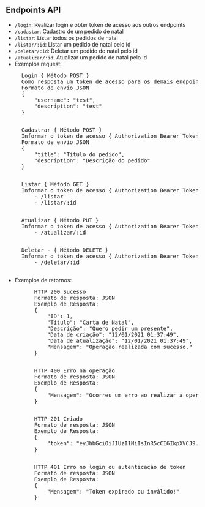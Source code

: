 ## Endpoints API
* `/login`: Realizar login e obter token de acesso aos outros endpoints
* `/cadastar`: Cadastro de um pedido de natal
* `/listar`: Listar todos os pedidos de natal
* `/listar/:id`: Listar um pedido de natal pelo id
* `/deletar/:id`: Deletar um pedido de natal pelo id
* `/atualizar/:id`: Atualizar um pedido de natal pelo id
* Exemplos request:
    <pre>
    Login { Método POST }
    Como resposta um token de acesso para os demais endpoints
    Formato de envio JSON
	{	
		"username": "test",
		"description": "test"
	} 
    </pre>
    <pre>
    Cadastrar { Método POST }
    Informar o token de acesso { Authorization Bearer Token }
    Formato de envio JSON
	{	
		"title": "Título do pedido",
		"description": "Descrição do pedido"
	} 
    </pre>
    <pre>
    Listar { Método GET }
    Informar o token de acesso { Authorization Bearer Token }
        - /listar
        - /listar/:id
    </pre>
    <pre>
    Atualizar { Método PUT }
    Informar o token de acesso { Authorization Bearer Token }
        - /atualizar/:id
    </pre>
    <pre>
    Deletar - { Método DELETE }
    Informar o token de acesso { Authorization Bearer Token }
        - /deletar/:id
    </pre>
* Exemplos de retornos:
    <pre>
        HTTP 200 Sucesso
        Formato de resposta: JSON
        Exemplo de Resposta:
        {
            "ID": 1,
            "Título": "Carta de Natal",
            "Descrição": "Quero pedir um presente",
            "Data de criação": "12/01/2021 01:37:49",
            "Data de atualização": "12/01/2021 01:37:49",
            "Mensagem": "Operação realizada com sucesso."
        }
    </pre>
    <pre>
        HTTP 400 Erro na operação
        Formato de resposta: JSON
        Exemplo de Resposta:
        {
            "Mensagem": "Ocorreu um erro ao realizar a operação, tente novamente mais tarde. Verifique os dados informados na sua requisição."
        }
    </pre>
    <pre>
        HTTP 201 Criado
        Formato de resposta: JSON
        Exemplo de Resposta:
        {
            "token": "eyJhbGciOiJIUzI1NiIsInR5cCI6IkpXVCJ9.eyJpZCI6MSwiaWF0IjoxNjEwODMwMDkyLCJleHAiOjE2MTA4MzAzOTJ9.35gO7Bwg-EdEzBPGGoWuDIDACJh2QTDda-OKTrO5bAA"
        }
    </pre>
    <pre>
        HTTP 401 Erro no login ou autenticação de token
        Formato de resposta: JSON
        Exemplo de Resposta:
        {
            "Mensagem": "Token expirado ou inválido!"
        }
    </pre>
